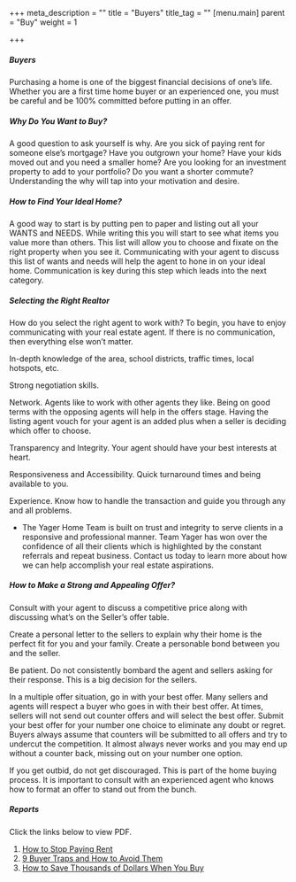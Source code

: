 +++
meta_description = ""
title = "Buyers"
title_tag = ""
[menu.main]
parent = "Buy"
weight = 1

+++
##### Buyers

Purchasing a home is one of the biggest financial decisions of one’s life. Whether you are a first time home buyer or an experienced one, you must be careful and be 100% committed before putting in an offer.

##### Why Do You Want to Buy?

A good question to ask yourself is why. Are you sick of paying rent for someone else’s mortgage? Have you outgrown your home? Have your kids moved out and you need a smaller home? Are you looking for an investment property to add to your portfolio? Do you want a shorter commute? Understanding the why will tap into your motivation and desire.

##### How to Find Your Ideal Home?

A good way to start is by putting pen to paper and listing out all your WANTS and NEEDS. While writing this you will start to see what items you value more than others. This list will allow you to choose and fixate on the right property when you see it. Communicating with your agent to discuss this list of wants and needs will help the agent to hone in on your ideal home. Communication is key during this step which leads into the next category.

##### Selecting the Right Realtor

How do you select the right agent to work with? To begin, you have to enjoy communicating with your real estate agent. If there is no communication, then everything else won’t matter.

In-depth knowledge of the area, school districts, traffic times, local hotspots, etc.

Strong negotiation skills.

Network. Agents like to work with other agents they like. Being on good terms with the opposing agents will help in the offers stage. Having the listing agent vouch for your agent is an added plus when a seller is deciding which offer to choose.

Transparency and Integrity. Your agent should have your best interests at heart.

Responsiveness and Accessibility. Quick turnaround times and being available to you.

Experience. Know how to handle the transaction and guide you through any and all problems.

* The Yager Home Team is built on trust and integrity to serve clients in a responsive and professional manner. Team Yager has won over the confidence of all their clients which is highlighted by the constant referrals and repeat business. Contact us today to learn more about how we can help accomplish your real estate aspirations.

##### How to Make a Strong and Appealing Offer?

Consult with your agent to discuss a competitive price along with discussing what’s on the Seller’s offer table.

Create a personal letter to the sellers to explain why their home is the perfect fit for you and your family. Create a personable bond between you and the seller.

Be patient. Do not consistently bombard the agent and sellers asking for their response. This is a big decision for the sellers.

In a multiple offer situation, go in with your best offer. Many sellers and agents will respect a buyer who goes in with their best offer. At times, sellers will not send out counter offers and will select the best offer. Submit your best offer for your number one choice to eliminate any doubt or regret. Buyers always assume that counters will be submitted to all offers and try to undercut the competition. It almost always never works and you may end up without a counter back, missing out on your number one option.

If you get outbid, do not get discouraged. This is part of the home buying process. It is important to consult with an experienced agent who knows how to format an offer to stand out from the bunch.

##### Reports

Click the links below to view PDF.

1. [How to Stop Paying Rent](/assets/pdf/NoRent.pdf)
2. [9 Buyer Traps and How to Avoid Them](/assets/pdf/buyertraps.pdf)
3. [How to Save Thousands of Dollars When You Buy](/assets/pdf/SaveThousands.pdf)